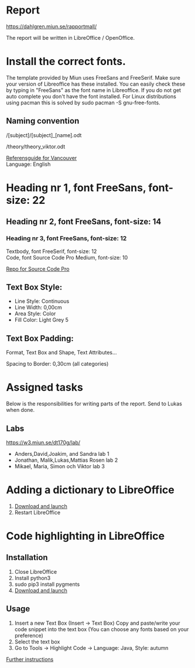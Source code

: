 # Report
https://dahlgren.miun.se/rapportmall/

The report will be written in LibreOffice / OpenOffice.
# Install the correct fonts.
The template provided by Miun uses FreeSans and FreeSerif. Make sure your version of Libreoffice has these installed. 
You can easily check these by typing in "FreeSans" as the font name in Libreoffice. If you do not get auto complete you don't have the font installed.
For Linux distributions using pacman this is solved by sudo pacman -S gnu-free-fonts.

## Naming convention
/[subject]/[subject]_[name].odt

/theory/theory_viktor.odt

[Referensguide for Vancouver](https://tools.kib.ki.se/referensguide/vancouver-en/)  
Language: English  
# Heading nr 1, font FreeSans,  font-size: 22
## Heading nr 2, font FreeSans,  font-size: 14
### Heading nr 3, font FreeSans,  font-size: 12
Textbody,     font FreeSerif, font-size: 12  
Code,    font Source Code Pro Medium, font-size: 10

[Repo for Source Code Pro](https://github.com/adobe-fonts/source-code-pro)

## Text Box Style:
* Line Style: Continuous
* Line Width: 0,00cm
* Area Style: Color
* Fill Color: Light Grey 5

## Text Box Padding:
Format, Text Box and Shape, Text Attributes...

Spacing to Border:   0,30cm (all categories)

# Assigned tasks
Below is the responsibilities for writing parts of the report.
Send to Lukas when done.

## Labs
https://w3.miun.se/dt170g/lab/  

* Anders,David,Joakim, and Sandra lab 1
* Jonathan, Malik,Lukas,Mattias Rosen lab 2
* Mikael, Maria, Simon och Viktor lab 3

# Adding a dictionary to LibreOffice
1. [Download and launch](https://extensions.libreoffice.org/extensions/english-dictionaries/2020-02.01/@@download/file/dict-en-20200201.oxt) 
3. Restart LibreOffice

# Code highlighting in LibreOffice

## Installation
1. Close LibreOffice
2. Install python3
3. sudo pip3 install pygments
4. [Download and launch](https://extensions.libreoffice.org/extensions/code-highlighter/1.6/@@download/file/codehighlighter.oxt)

## Usage
1. Insert a new Text Box (Insert -> Text Box) 
   Copy and paste/write your code snippet into the text box (You can choose any fonts based on your preference)
2. Select the text box
3. Go to Tools -> Highlight Code -> Language: Java, Style: autumn


[Further instructions](https://extensions.libreoffice.org/extensions/code-highlighter)


